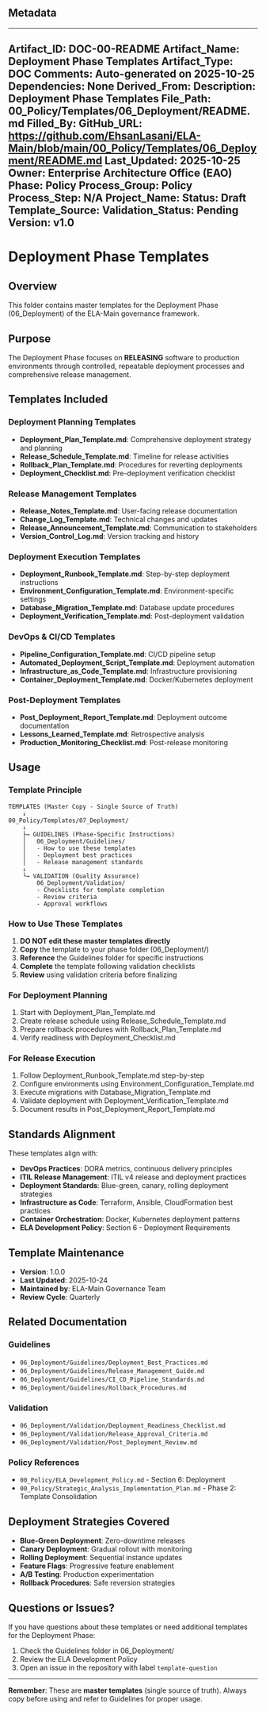 ## Metadata
---
Artifact_ID: DOC-00-README
Artifact_Name: Deployment Phase Templates
Artifact_Type: DOC
Comments: Auto-generated on 2025-10-25
Dependencies: None
Derived_From: 
Description: Deployment Phase Templates
File_Path: 00_Policy/Templates/06_Deployment/README.md
Filled_By: 
GitHub_URL: https://github.com/EhsanLasani/ELA-Main/blob/main/00_Policy/Templates/06_Deployment/README.md
Last_Updated: 2025-10-25
Owner: Enterprise Architecture Office (EAO)
Phase: Policy
Process_Group: Policy
Process_Step: N/A
Project_Name: 
Status: Draft
Template_Source: 
Validation_Status: Pending
Version: v1.0
---
# Deployment Phase Templates

## Overview
This folder contains master templates for the Deployment Phase (06_Deployment) of the ELA-Main governance framework.

## Purpose
The Deployment Phase focuses on **RELEASING** software to production environments through controlled, repeatable deployment processes and comprehensive release management.

## Templates Included

### Deployment Planning Templates
- **Deployment_Plan_Template.md**: Comprehensive deployment strategy and planning
- **Release_Schedule_Template.md**: Timeline for release activities
- **Rollback_Plan_Template.md**: Procedures for reverting deployments
- **Deployment_Checklist.md**: Pre-deployment verification checklist

### Release Management Templates
- **Release_Notes_Template.md**: User-facing release documentation
- **Change_Log_Template.md**: Technical changes and updates
- **Release_Announcement_Template.md**: Communication to stakeholders
- **Version_Control_Log.md**: Version tracking and history

### Deployment Execution Templates
- **Deployment_Runbook_Template.md**: Step-by-step deployment instructions
- **Environment_Configuration_Template.md**: Environment-specific settings
- **Database_Migration_Template.md**: Database update procedures
- **Deployment_Verification_Template.md**: Post-deployment validation

### DevOps & CI/CD Templates
- **Pipeline_Configuration_Template.md**: CI/CD pipeline setup
- **Automated_Deployment_Script_Template.md**: Deployment automation
- **Infrastructure_as_Code_Template.md**: Infrastructure provisioning
- **Container_Deployment_Template.md**: Docker/Kubernetes deployment

### Post-Deployment Templates
- **Post_Deployment_Report_Template.md**: Deployment outcome documentation
- **Lessons_Learned_Template.md**: Retrospective analysis
- **Production_Monitoring_Checklist.md**: Post-release monitoring

## Usage

### Template Principle
```
TEMPLATES (Master Copy - Single Source of Truth)
    ↓
00_Policy/Templates/07_Deployment/
    ↓
    ├→ GUIDELINES (Phase-Specific Instructions)
    │   06_Deployment/Guidelines/
    │   - How to use these templates
    │   - Deployment best practices
    │   - Release management standards
    ↓
    └→ VALIDATION (Quality Assurance)
        06_Deployment/Validation/
        - Checklists for template completion
        - Review criteria
        - Approval workflows
```

### How to Use These Templates

1. **DO NOT edit these master templates directly**
2. **Copy** the template to your phase folder (06_Deployment/)
3. **Reference** the Guidelines folder for specific instructions
4. **Complete** the template following validation checklists
5. **Review** using validation criteria before finalizing

### For Deployment Planning
1. Start with Deployment_Plan_Template.md
2. Create release schedule using Release_Schedule_Template.md
3. Prepare rollback procedures with Rollback_Plan_Template.md
4. Verify readiness with Deployment_Checklist.md

### For Release Execution
1. Follow Deployment_Runbook_Template.md step-by-step
2. Configure environments using Environment_Configuration_Template.md
3. Execute migrations with Database_Migration_Template.md
4. Validate deployment with Deployment_Verification_Template.md
5. Document results in Post_Deployment_Report_Template.md

## Standards Alignment

These templates align with:
- **DevOps Practices**: DORA metrics, continuous delivery principles
- **ITIL Release Management**: ITIL v4 release and deployment practices
- **Deployment Standards**: Blue-green, canary, rolling deployment strategies
- **Infrastructure as Code**: Terraform, Ansible, CloudFormation best practices
- **Container Orchestration**: Docker, Kubernetes deployment patterns
- **ELA Development Policy**: Section 6 - Deployment Requirements

## Template Maintenance

- **Version**: 1.0.0
- **Last Updated**: 2025-10-24
- **Maintained by**: ELA-Main Governance Team
- **Review Cycle**: Quarterly

## Related Documentation

### Guidelines
- `06_Deployment/Guidelines/Deployment_Best_Practices.md`
- `06_Deployment/Guidelines/Release_Management_Guide.md`
- `06_Deployment/Guidelines/CI_CD_Pipeline_Standards.md`
- `06_Deployment/Guidelines/Rollback_Procedures.md`

### Validation
- `06_Deployment/Validation/Deployment_Readiness_Checklist.md`
- `06_Deployment/Validation/Release_Approval_Criteria.md`
- `06_Deployment/Validation/Post_Deployment_Review.md`

### Policy References
- `00_Policy/ELA_Development_Policy.md` - Section 6: Deployment
- `00_Policy/Strategic_Analysis_Implementation_Plan.md` - Phase 2: Template Consolidation

## Deployment Strategies Covered

- **Blue-Green Deployment**: Zero-downtime releases
- **Canary Deployment**: Gradual rollout with monitoring
- **Rolling Deployment**: Sequential instance updates
- **Feature Flags**: Progressive feature enablement
- **A/B Testing**: Production experimentation
- **Rollback Procedures**: Safe reversion strategies

## Questions or Issues?

If you have questions about these templates or need additional templates for the Deployment Phase:
1. Check the Guidelines folder in 06_Deployment/
2. Review the ELA Development Policy
3. Open an issue in the repository with label `template-question`

---

**Remember**: These are **master templates** (single source of truth). Always copy before using and refer to Guidelines for proper usage.

